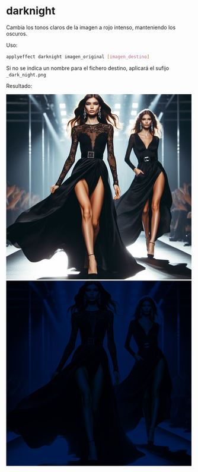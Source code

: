 # darknight

Cambia los tonos claros de la imagen a rojo intenso, manteniendo los oscuros.

Uso:

``` sh
applyeffect darknight imagen_original [imagen_destino]
```

Si no se indica un nombre para el fichero destino, aplicará el sufijo `_dark_night.png`

Resultado:

![imagen original](../../images/image.jpg)
![darknight](../../images/image_dark_night.png)
